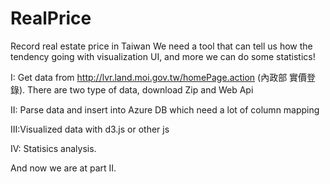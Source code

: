 # RealPrice
Record real estate price in Taiwan
We need a tool that can tell us how the tendency going with visualization UI, and more we can do some statistics!

I:  Get data from http://lvr.land.moi.gov.tw/homePage.action (內政部 實價登錄). There are two type of data, download Zip and Web Api
  
II: Parse data and insert into Azure DB which need a lot of column mapping

III:Visualized data with d3.js or other js

IV: Statisics analysis.

And now we are at part II.

